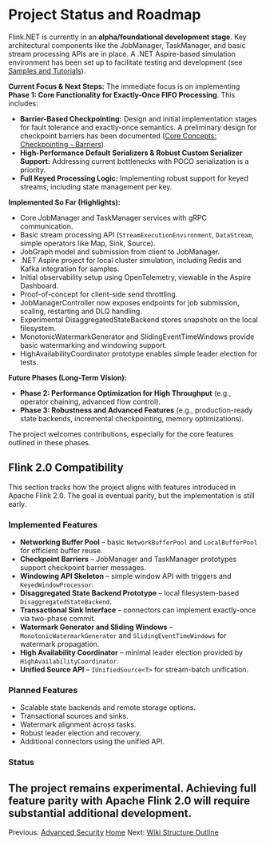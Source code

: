 # Project Status and Roadmap

Flink.NET is currently in an **alpha/foundational development stage**. Key architectural components like the JobManager, TaskManager, and basic stream processing APIs are in place. A .NET Aspire-based simulation environment has been set up to facilitate testing and development (see [Samples and Tutorials](./Sample-Local-High-Throughput-Test.md)).

**Current Focus & Next Steps:**
The immediate focus is on implementing **Phase 1: Core Functionality for Exactly-Once FIFO Processing**. This includes:
*   **Barrier-Based Checkpointing:** Design and initial implementation stages for fault tolerance and exactly-once semantics. A preliminary design for checkpoint barriers has been documented ([Core Concepts: Checkpointing - Barriers](./Core-Concepts-Checkpointing-Barriers.md)).
*   **High-Performance Default Serializers & Robust Custom Serializer Support:** Addressing current bottlenecks with POCO serialization is a priority.
*   **Full Keyed Processing Logic:** Implementing robust support for keyed streams, including state management per key.

**Implemented So Far (Highlights):**
*   Core JobManager and TaskManager services with gRPC communication.
*   Basic stream processing API (`StreamExecutionEnvironment`, `DataStream`, simple operators like Map, Sink, Source).
*   JobGraph model and submission from client to JobManager.
*   .NET Aspire project for local cluster simulation, including Redis and Kafka integration for samples.
*   Initial observability setup using OpenTelemetry, viewable in the Aspire Dashboard.
*   Proof-of-concept for client-side send throttling.
*   JobManagerController now exposes endpoints for job submission, scaling, restarting and DLQ handling.
*   Experimental DisaggregatedStateBackend stores snapshots on the local filesystem.
*   MonotonicWatermarkGenerator and SlidingEventTimeWindows provide basic watermarking and windowing support.
*   HighAvailabilityCoordinator prototype enables simple leader election for tests.

**Future Phases (Long-Term Vision):**
*   **Phase 2: Performance Optimization for High Throughput** (e.g., operator chaining, advanced flow control).
*   **Phase 3: Robustness and Advanced Features** (e.g., production-ready state backends, incremental checkpointing, memory optimizations).

The project welcomes contributions, especially for the core features outlined in these phases.

## Flink 2.0 Compatibility

This section tracks how the project aligns with features introduced in Apache Flink 2.0. The goal is eventual parity, but the implementation is still early.

### Implemented Features
- **Networking Buffer Pool** – basic `NetworkBufferPool` and `LocalBufferPool` for efficient buffer reuse.
- **Checkpoint Barriers** – JobManager and TaskManager prototypes support checkpoint barrier messages.
- **Windowing API Skeleton** – simple window API with triggers and `KeyedWindowProcessor`.
- **Disaggregated State Backend Prototype** – local filesystem-based `DisaggregatedStateBackend`.
- **Transactional Sink Interface** – connectors can implement exactly-once via two-phase commit.
- **Watermark Generator and Sliding Windows** – `MonotonicWatermarkGenerator` and `SlidingEventTimeWindows` for watermark propagation.
- **High Availability Coordinator** – minimal leader election provided by `HighAvailabilityCoordinator`.
- **Unified Source API** – `IUnifiedSource<T>` for stream-batch unification.

### Planned Features
- Scalable state backends and remote storage options.
- Transactional sources and sinks.
- Watermark alignment across tasks.
- Robust leader election and recovery.
- Additional connectors using the unified API.

### Status
The project remains experimental. Achieving full feature parity with Apache Flink 2.0 will require substantial additional development.
---
Previous: [Advanced Security](./Advanced-Security.md)
[Home](https://github.com/devstress/FLINK.NET/blob/main/docs/wiki/Wiki-Structure-Outline.md)
Next: [Wiki Structure Outline](./Wiki-Structure-Outline.md)
